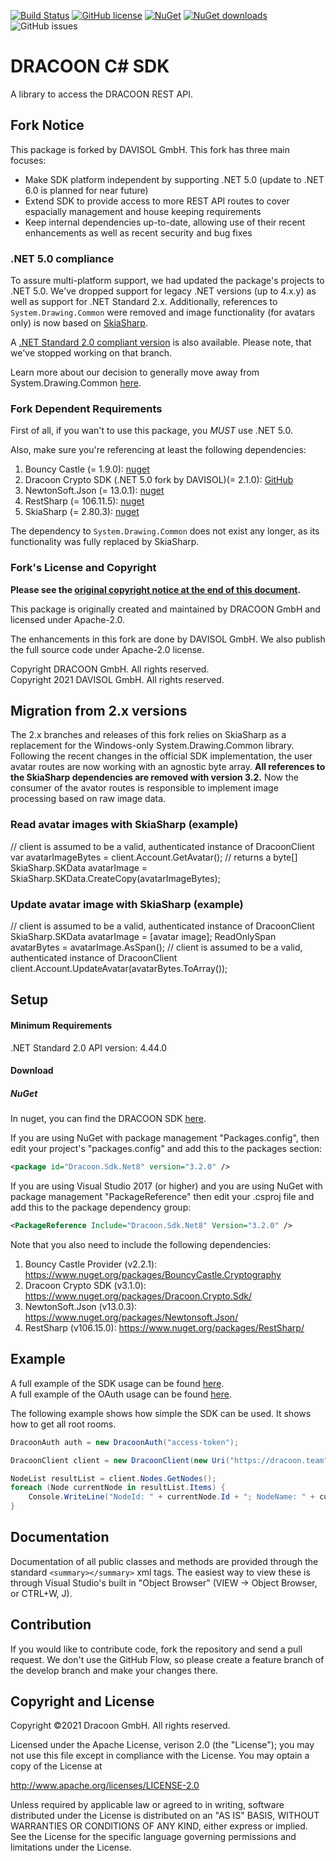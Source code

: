 [![Build Status](https://travis-ci.com/dracoon/dracoon-csharp-sdk.svg?branch=master)](https://travis-ci.com/dracoon/)
[![GitHub license](https://img.shields.io/github/license/dracoon/dracoon-csharp-sdk.svg)](http://www.apache.org/licenses/LICENSE-2.0)
[![NuGet](https://img.shields.io/nuget/v/Dracoon.Sdk.svg)](https://www.nuget.org/packages/Dracoon.Sdk/)
[![NuGet downloads](https://img.shields.io/nuget/dt/Dracoon.Sdk.svg?label=nuget-downloads&colorB=F03C20)](https://www.nuget.org/packages/Dracoon.Sdk/)
![GitHub issues](https://img.shields.io/github/issues-raw/dracoon/dracoon-csharp-sdk.svg)
# DRACOON C# SDK

A library to access the DRACOON REST API.

## Fork Notice

This package is forked by DAVISOL GmbH. This fork has three main focuses:
- Make SDK platform independent by supporting .NET 5.0 (update to .NET 6.0 is planned for near future)
- Extend SDK to provide access to more REST API routes to cover espacially management and house keeping requirements
- Keep internal dependencies up-to-date, allowing use of their recent enhancements as well as recent security and bug fixes

### .NET 5.0 compliance

To assure multi-platform support, we had updated the package's projects to .NET 5.0. We've dropped support for legacy .NET versions (up to 4.x.y) as well as support for .NET Standard 2.x. Additionally, references to `System.Drawing.Common` were removed and image functionality (for avatars only) is now based on [SkiaSharp](https://github.com/mono/SkiaSharp).

A [.NET Standard 2.0 compliant version](https://github.com/DAVISOL-GmbH/dracoon-csharp-sdk/tree/netstandard) is also available. Please note, that we've stopped working on that branch. 

Learn more about our decision to generally move away from System.Drawing.Common [here](https://docs.microsoft.com/en-us/dotnet/core/compatibility/core-libraries/6.0/system-drawing-common-windows-only).

### Fork Dependent Requirements

First of all, if you wan't to use this package, you *MUST* use .NET 5.0.

Also, make sure you're referencing at least the following dependencies:
1. Bouncy Castle (= 1.9.0): [nuget](https://www.nuget.org/packages/BouncyCastle/)
2. Dracoon Crypto SDK (.NET 5.0 fork by DAVISOL)(= 2.1.0): [GitHub](https://github.com/DAVISOL-GmbH/dracoon-csharp-crypto-sdk)
3. NewtonSoft.Json (= 13.0.1): [nuget](https://www.nuget.org/packages/Newtonsoft.Json/)
4. RestSharp (= 106.11.5): [nuget](https://www.nuget.org/packages/RestSharp/)
5. SkiaSharp (= 2.80.3): [nuget](https://www.nuget.org/packages/SkiaSharp/)

The dependency to `System.Drawing.Common` does not exist any longer, as its functionality was fully replaced by SkiaSharp.

### Fork's License and Copyright

**Please see the [original copyright notice at the end of this document](#copyright-and-license).**

This package is originally created and maintained by DRACOON GmbH and licensed under Apache-2.0.

The enhancements in this fork are done by DAVISOL GmbH. We also publish the full source code under Apache-2.0 license.

Copyright DRACOON GmbH. All rights reserved.\
Copyright 2021 DAVISOL GmbH. All rights reserved.

## Migration from 2.x versions

The 2.x branches and releases of this fork relies on SkiaSharp as a replacement for the Windows-only System.Drawing.Common library. Following the recent changes in the official SDK implementation, the user avatar routes are now working with an agnostic byte array. **All references to the SkiaSharp dependencies are removed with version 3.2.** Now the consumer of the avator routes is responsible to implement image processing based on raw image data.

### Read avatar images with SkiaSharp (example)

// client is assumed to be a valid, authenticated instance of DracoonClient
var avatarImageBytes = client.Account.GetAvatar();	// returns a byte[]
SkiaSharp.SKData avatarImage = SkiaSharp.SKData.CreateCopy(avatarImageBytes);

### Update avatar image with SkiaSharp (example)

// client is assumed to be a valid, authenticated instance of DracoonClient
SkiaSharp.SKData avatarImage = [avatar image];
ReadOnlySpan<byte> avatarBytes = avatarImage.AsSpan();
// client is assumed to be a valid, authenticated instance of DracoonClient
client.Account.UpdateAvatar(avatarBytes.ToArray());


## Setup

#### Minimum Requirements

.NET Standard 2.0
API version: 4.44.0

#### Download

##### NuGet
In nuget, you can find the DRACOON SDK [here](https://www.nuget.org/packages/Dracoon.Sdk/).

If you are using NuGet with package management "Packages.config", then edit your project's "packages.config" and add this to the packages section:
```xml
<package id="Dracoon.Sdk.Net8" version="3.2.0" />
```
If you are using Visual Studio 2017 (or higher) and you are using NuGet with package management "PackageReference" then edit your .csproj file and add this to the package dependency group:
```xml
<PackageReference Include="Dracoon.Sdk.Net8" Version="3.2.0" />
```

Note that you also need to include the following dependencies:
1. Bouncy Castle Provider (v2.2.1): https://www.nuget.org/packages/BouncyCastle.Cryptography
2. Dracoon Crypto SDK (v3.1.0): https://www.nuget.org/packages/Dracoon.Crypto.Sdk/
3. NewtonSoft.Json (v13.0.3): https://www.nuget.org/packages/Newtonsoft.Json/
4. RestSharp (v106.15.0): https://www.nuget.org/packages/RestSharp/

## Example

A full example of the SDK usage can be found [here](DracoonSdkExample/DracoonExamples.cs).\
A full example of the OAuth usage can be found [here](DracoonSdkExample/OAuthExamples.cs).

The following example shows how simple the SDK can be used. It shows how to get all root rooms.

```c#
DracoonAuth auth = new DracoonAuth("access-token");

DracoonClient client = new DracoonClient(new Uri("https://dracoon.team"), auth);

NodeList resultList = client.Nodes.GetNodes();
foreach (Node currentNode in resultList.Items) {
	Console.WriteLine("NodeId: " + currentNode.Id + "; NodeName: " + currentNode.Name);
}
```

## Documentation

Documentation of all public classes and methods are provided through the standard `<summary></summary>` xml tags. 
The easiest way to view these is through Visual Studio's built in "Object Browser" (VIEW -> Object Browser, or CTRL+W, J).

## Contribution

If you would like to contribute code, fork the repository and send a pull request. We don't use the GitHub Flow, so please create a feature branch of the develop branch and make your changes there.

## Copyright and License

Copyright ©2021 Dracoon GmbH. All rights reserved.

Licensed under the Apache License, verison 2.0 (the "License"); you may not use this file except in compliance with the License. You may optain a copy of the License at

http://www.apache.org/licenses/LICENSE-2.0

Unless required by applicable law or agreed to in writing, software distributed under the License is
distributed on an "AS IS" BASIS, WITHOUT WARRANTIES OR CONDITIONS OF ANY KIND, either express or
implied. See the License for the specific language governing permissions and limitations under the
License.